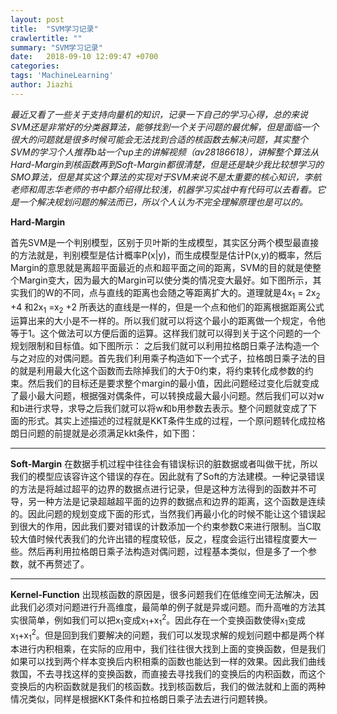 ```yaml
---
layout: post
title:  "SVM学习记录"
crawlertitle: ""
summary: "SVM学习记录"
date:   2018-09-10 12:09:47 +0700
categories: 
tags: 'MachineLearning'
author: Jiazhi
---
```

*最近又看了一些关于支持向量机的知识，记录一下自己的学习心得，总的来说SVM还是非常好的分类器算法，能够找到一个关于问题的最优解，但是面临一个很大的问题就是很多时候可能会无法找到合适的核函数去解决问题，其实整个SVM的学习个人推荐b站一个up主的讲解视频（av28186618），讲解整个算法从Hard-Margin到核函数再到Soft-Margin都很清楚，但是还是缺少我比较想学习的SMO算法，但是其实这个算法的实现对于SVM来说不是太重要的核心知识，李航老师和周志华老师的书中都介绍得比较浅，机器学习实战中有代码可以去看看。它是一个解决规划问题的解法而已，所以个人认为不完全理解原理也是可以的。*

**Hard-Margin**

首先SVM是一个判别模型，区别于贝叶斯的生成模型，其实区分两个模型最直接的方法就是，判别模型是估计概率P(x|y)，而生成模型是估计P(x,y)的概率，然后Margin的意思就是离超平面最近的点和超平面之间的距离，SVM的目的就是使整个Margin变大，因为最大的Margin可以使分类的情况变大最好。如下图所示，其实我们的W的不同，点与直线的距离也会随之等距离扩大的。道理就是4x<sub>1</sub> = 2x<sub>2</sub> +4 和2x<sub>1</sub> =x<sub>2</sub> +2 所表达的直线是一样的，但是一个点和他们的距离根据距离公式运算出来的大小是不一样的。所以我们就可以将这个最小的距离做一个规定，令他等于1。这个做法可以方便后面的运算。这样我们就可以得到关于这个问题的一个规划限制和目标值。如下图所示：
之后我们就可以利用拉格朗日乘子法构造一个与之对应的对偶问题。首先我们利用乘子构造如下一个式子，拉格朗日乘子法的目的就是利用最大化这个函数而去除掉我们的大于0约束，将约束转化成参数的约束。然后我们的目标还是要求整个margin的最小值，因此问题经过变化后就变成了最小最大问题，根据强对偶条件，可以转换成最大最小问题。然后我们可以对w和b进行求导，求导之后我们就可以将w和b用参数去表示。整个问题就变成了下面的形式。其实上述描述的过程就是KKT条件生成的过程，一个原问题转化成拉格朗日问题的前提就是必须满足kkt条件，如下图：

------------
**Soft-Margin**
在数据手机过程中往往会有错误标识的脏数据或者叫做干扰，所以我们的模型应该容许这个错误的存在。因此就有了Soft的方法建模。一种记录错误的方法是将越过超平的边界的数据点进行记录，但是这种方法得到的函数并不可导，另一种方法是记录超越超平面的边界的数据点和边界的距离，这个函数是连续的。因此问题的规划变成下面的形式，当然我们再最小化的时候不能让这个错误起到很大的作用，因此我们要对错误的计数添加一个约束参数C来进行限制。当C取较大值时候代表我们的允许出错的程度较低，反之，程度会运行出错程度要大一些。然后再利用拉格朗日乘子法构造对偶问题，过程基本类似，但是多了一个参数，就不再赘述了。

------------
**Kernel-Function**
出现核函数的原因是，很多问题我们在低维空间无法解决，因此我们必须对问题进行升高维度，最简单的例子就是异或问题。而升高唯的方法其实很简单，例如我们可以把x<sub>1</sub>变成x<sub>1</sub>+x<sub>1</sub><sup>2</sup>。因此存在一个变换函数使得x<sub>1</sub>变成x<sub>1</sub>+x<sub>1</sub><sup>2</sup>。但是回到我们要解决的问题，我们可以发现求解的规划问题中都是两个样本进行内积相乘，在实际的应用中，我们往往很大找到上面的变换函数，但是我们如果可以找到两个样本变换后内积相乘的函数也能达到一样的效果。因此我们曲线救国，不去寻找这样的变换函数，而直接去寻找我们的变换后的内积函数，而这个变换后的内积函数就是我们的核函数。找到核函数后，我们的做法就和上面的两种情况类似，同样是根据KKT条件和拉格朗日乘子法去进行问题转换。

